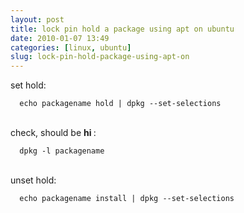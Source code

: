 ```yaml
---
layout: post
title: lock pin hold a package using apt on ubuntu
date: 2010-01-07 13:49
categories: [linux, ubuntu]
slug: lock-pin-hold-package-using-apt-on
---
```


<p>
 set hold:
 <br/>
 <code>
  echo packagename hold | dpkg --set-selections
 </code>
 <br/>
 <br/>
 check, should be
 <strong>
  hi
 </strong>
 :
 <br/>
 <code>
  dpkg -l packagename
 </code>
 <br/>
 <br/>
 unset hold:
 <br/>
 <code>
  echo packagename install | dpkg --set-selections
 </code>
</p>
